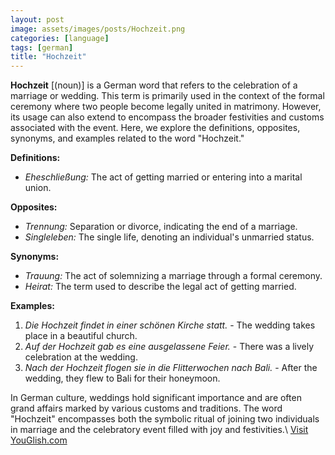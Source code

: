 ```yaml
---
layout: post
image: assets/images/posts/Hochzeit.png
categories: [language]
tags: [german]
title: "Hochzeit"
---
```


**Hochzeit** [(noun)] is a German word that refers to the celebration of a marriage or wedding. This term is primarily used in the context of the formal ceremony where two people become legally united in matrimony. However, its usage can also extend to encompass the broader festivities and customs associated with the event. Here, we explore the definitions, opposites, synonyms, and examples related to the word "Hochzeit."

**Definitions:**

- *Eheschließung:* The act of getting married or entering into a marital union.

**Opposites:**

- *Trennung:* Separation or divorce, indicating the end of a marriage.
- *Singleleben:* The single life, denoting an individual's unmarried status.

**Synonyms:**

- *Trauung:* The act of solemnizing a marriage through a formal ceremony.
- *Heirat:* The term used to describe the legal act of getting married.

**Examples:**

1. *Die Hochzeit findet in einer schönen Kirche statt.* - The wedding takes place in a beautiful church.
2. *Auf der Hochzeit gab es eine ausgelassene Feier.* - There was a lively celebration at the wedding.
3. *Nach der Hochzeit flogen sie in die Flitterwochen nach Bali.* - After the wedding, they flew to Bali for their honeymoon.

In German culture, weddings hold significant importance and are often grand affairs marked by various customs and traditions. The word "Hochzeit" encompasses both the symbolic ritual of joining two individuals in marriage and the celebratory event filled with joy and festivities.\ <a id="yg-widget-0" class="youglish-widget" data-query="Hochzeit" data-lang="german" data-components="8412" data-auto-start="0" data-bkg-color="theme_light" data-title="How%20to%20pronounce%20Hochzeit%20in%20German"  rel="nofollow" href="https://youglish.com">Visit YouGlish.com</a><script async src="https://youglish.com/public/emb/widget.js" charset="utf-8"></script>
